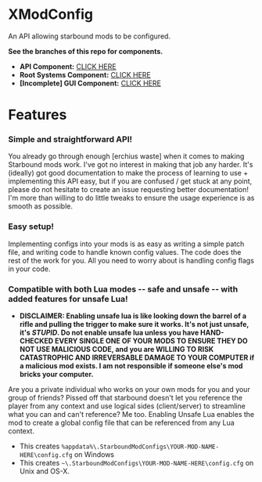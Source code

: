 # XModConfig
An API allowing starbound mods to be configured.

**See the branches of this repo for components.**
- **API Component:** [CLICK HERE](https://github.com/XanTheDragon/XModConfig/tree/API)
- **Root Systems Component:** [CLICK HERE](https://github.com/XanTheDragon/XModConfig/tree/RootSys)
- **[Incomplete] GUI Component:** [CLICK HERE](https://github.com/XanTheDragon/XModConfig/tree/Interface)

# Features

### Simple and straightforward API!
You already go through enough [erchius waste] when it comes to making Starbound mods work. I've got no interest in making that job any harder. It's (ideally) got good documentation to make the process of learning to use + implementing this API easy, but if you are confused / get stuck at any point, please do not hesitate to create an issue requesting better documentation! I'm more than willing to do little tweaks to ensure the usage experience is as smooth as possible.

### Easy setup!
Implementing configs into your mods is as easy as writing a simple patch file, and writing code to handle known config values. The code does the rest of the work for you. All you need to worry about is handling config flags in your code.

### Compatible with both Lua modes -- safe and unsafe -- with added features for unsafe Lua!
* **DISCLAIMER: Enabling unsafe lua is like looking down the barrel of a rifle and pulling the trigger to make sure it works. It's not just unsafe, it's *STUPID*. Do not enable unsafe lua unless you have HAND-CHECKED EVERY SINGLE ONE OF YOUR MODS TO ENSURE THEY DO NOT USE MALICIOUS CODE, and you are WILLING TO RISK CATASTROPHIC AND IRREVERSABLE DAMAGE TO YOUR COMPUTER if a malicious mod exists. I am not responsible if someone else's mod bricks your computer.**

Are you a private individual who works on your own mods for you and your group of friends? Pissed off that starbound doesn't let you reference the player from any context and use logical sides (client/server) to streamline what you can and can't reference? Me too. Enabling Unsafe Lua enables the mod to create a global config file that can be referenced from any Lua context.
 - This creates `%appdata%\.StarboundModConfigs\YOUR-MOD-NAME-HERE\config.cfg` on Windows
 - This creates `~\.StarboundModConfigs\YOUR-MOD-NAME-HERE\config.cfg` on Unix and OS-X.
